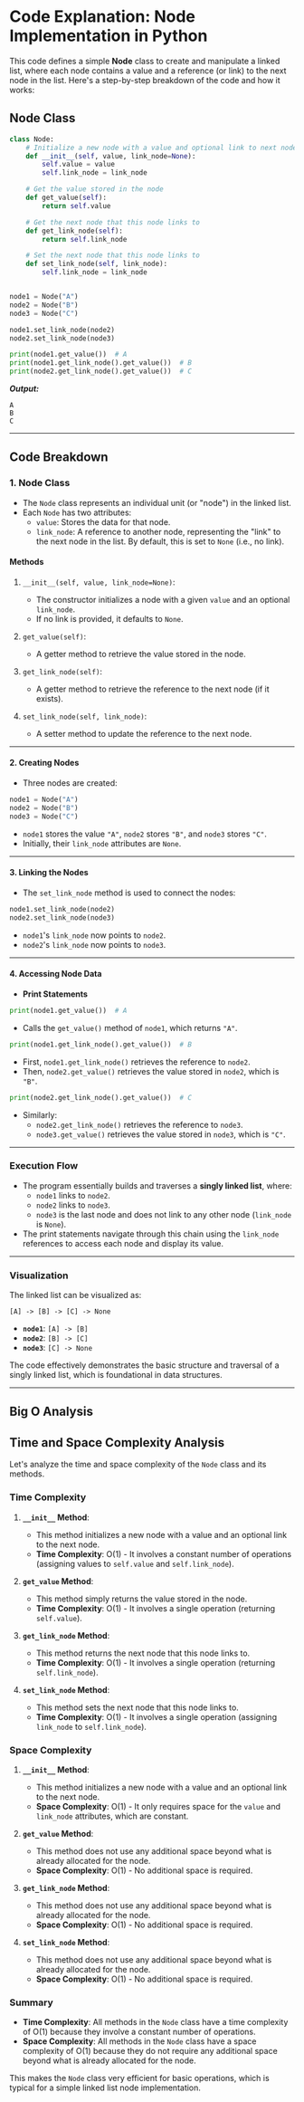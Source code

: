 # Code Explanation: Node Implementation in Python

This code defines a simple **Node** class to create and manipulate a linked list, where each node contains a value and a reference (or link) to the next node in the list. Here's a step-by-step breakdown of the code and how it works:

## **Node Class**

```python
class Node:
    # Initialize a new node with a value and optional link to next node
    def __init__(self, value, link_node=None):
        self.value = value
        self.link_node = link_node

    # Get the value stored in the node
    def get_value(self):
        return self.value

    # Get the next node that this node links to
    def get_link_node(self):
        return self.link_node

    # Set the next node that this node links to
    def set_link_node(self, link_node):
        self.link_node = link_node


node1 = Node("A")
node2 = Node("B")
node3 = Node("C")

node1.set_link_node(node2)
node2.set_link_node(node3)

print(node1.get_value())  # A
print(node1.get_link_node().get_value())  # B
print(node2.get_link_node().get_value())  # C
```

***Output:***

```plaintext
A
B
C
```

---

## **Code Breakdown**

### 1. **Node Class**

- The `Node` class represents an individual unit (or "node") in the linked list.
- Each `Node` has two attributes:
  - `value`: Stores the data for that node.
  - `link_node`: A reference to another node, representing the "link" to the next node in the list. By default, this is set to `None` (i.e., no link).

#### **Methods**

1. `__init__(self, value, link_node=None)`:

    - The constructor initializes a node with a given `value` and an optional `link_node`.
    - If no link is provided, it defaults to `None`.

2. `get_value(self)`:

    - A getter method to retrieve the value stored in the node.

3. `get_link_node(self)`:

    - A getter method to retrieve the reference to the next node (if it exists).

4. `set_link_node(self, link_node)`:
    - A setter method to update the reference to the next node.

---

#### 2. **Creating Nodes**

- Three nodes are created:

```python
node1 = Node("A")
node2 = Node("B")
node3 = Node("C")
```

- `node1` stores the value `"A"`, `node2` stores `"B"`, and `node3` stores `"C"`.
- Initially, their `link_node` attributes are `None`.

---

#### 3. **Linking the Nodes**

- The `set_link_node` method is used to connect the nodes:

```python
node1.set_link_node(node2)
node2.set_link_node(node3)
```

- `node1`'s `link_node` now points to `node2`.
- `node2`'s `link_node` now points to `node3`.

---

#### 4. **Accessing Node Data**

- **Print Statements**

```python
print(node1.get_value())  # A
```

- Calls the `get_value()` method of `node1`, which returns `"A"`.

```python
print(node1.get_link_node().get_value())  # B
```

- First, `node1.get_link_node()` retrieves the reference to `node2`.
- Then, `node2.get_value()` retrieves the value stored in `node2`, which is `"B"`.

```python
print(node2.get_link_node().get_value())  # C
```

- Similarly:
  - `node2.get_link_node()` retrieves the reference to `node3`.
  - `node3.get_value()` retrieves the value stored in `node3`, which is `"C"`.

---

### **Execution Flow**

- The program essentially builds and traverses a **singly linked list**, where:
  - `node1` links to `node2`.
  - `node2` links to `node3`.
  - `node3` is the last node and does not link to any other node (`link_node` is `None`).
- The print statements navigate through this chain using the `link_node` references to access each node and display its value.

---

### **Visualization**

The linked list can be visualized as:

```plaintext
[A] -> [B] -> [C] -> None
```

- **`node1`**: `[A] -> [B]`
- **`node2`**: `[B] -> [C]`
- **`node3`**: `[C] -> None`

The code effectively demonstrates the basic structure and traversal of a singly linked list, which is foundational in data structures.

---

## Big O Analysis

## Time and Space Complexity Analysis

Let's analyze the time and space complexity of the `Node` class and its methods.

### Time Complexity

1. **`__init__` Method**:
   - This method initializes a new node with a value and an optional link to the next node.
   - **Time Complexity**: O(1) - It involves a constant number of operations (assigning values to `self.value` and `self.link_node`).

2. **`get_value` Method**:
   - This method simply returns the value stored in the node.
   - **Time Complexity**: O(1) - It involves a single operation (returning `self.value`).

3. **`get_link_node` Method**:
   - This method returns the next node that this node links to.
   - **Time Complexity**: O(1) - It involves a single operation (returning `self.link_node`).

4. **`set_link_node` Method**:
   - This method sets the next node that this node links to.
   - **Time Complexity**: O(1) - It involves a single operation (assigning `link_node` to `self.link_node`).

### Space Complexity

1. **`__init__` Method**:
   - This method initializes a new node with a value and an optional link to the next node.
   - **Space Complexity**: O(1) - It only requires space for the `value` and `link_node` attributes, which are constant.

2. **`get_value` Method**:
   - This method does not use any additional space beyond what is already allocated for the node.
   - **Space Complexity**: O(1) - No additional space is required.

3. **`get_link_node` Method**:
   - This method does not use any additional space beyond what is already allocated for the node.
   - **Space Complexity**: O(1) - No additional space is required.

4. **`set_link_node` Method**:
   - This method does not use any additional space beyond what is already allocated for the node.
   - **Space Complexity**: O(1) - No additional space is required.

### Summary

- **Time Complexity**: All methods in the `Node` class have a time complexity of O(1) because they involve a constant number of operations.
- **Space Complexity**: All methods in the `Node` class have a space complexity of O(1) because they do not require any additional space beyond what is already allocated for the node.

This makes the `Node` class very efficient for basic operations, which is typical for a simple linked list node implementation.

